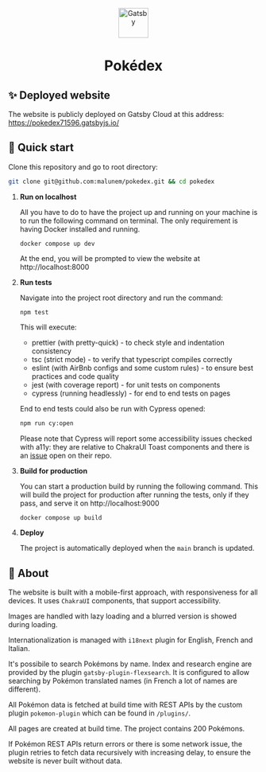 <p align="center">
  <a href="https://pokedex71596.gatsbyjs.io/">
    <img alt="Gatsby" src="./static/favicon.ico" width="60" />
  </a>
</p>
<h1 align="center">
  Pokédex
</h1>

## ✨ Deployed website

The website is publicly deployed on Gatsby Cloud at this address: https://pokedex71596.gatsbyjs.io/

## 🚀 Quick start

Clone this repository and go to root directory:

```bash
git clone git@github.com:malunem/pokedex.git && cd pokedex
```

1.  **Run on localhost**

    All you have to do to have the project up and running on your machine is to run the following command on terminal. The only requirement is having Docker installed and running.

    ```shell
    docker compose up dev
    ```

    At the end, you will be prompted to view the website at http://localhost:8000

2.  **Run tests**

    Navigate into the project root directory and run the command:

    ```shell
    npm test
    ```

    This will execute:

    - prettier (with pretty-quick) - to check style and indentation consistency
    - tsc (strict mode) - to verify that typescript compiles correctly
    - eslint (with AirBnb configs and some custom rules) - to ensure best practices and code quality
    - jest (with coverage report) - for unit tests on components
    - cypress (running headlessly) - for end to end tests on pages

    End to end tests could also be run with Cypress opened:

    ```bash
    npm run cy:open
    ```

    Please note that Cypress will report some accessibility issues checked with a11y: they are relative to ChakraUI Toast components and there is an [issue](https://github.com/chakra-ui/chakra-ui/issues/7324) open on their repo.

3.  **Build for production**

    You can start a production build by running the following command. This will build the project for production after running the tests, only if they pass, and serve it on http://localhost:9000

    ```bash
    docker compose up build
    ```

4.  **Deploy**

    The project is automatically deployed when the `main` branch is updated.

## 📘 About

The website is built with a mobile-first approach, with responsiveness for all devices. It uses `ChakraUI` components, that support accessibility.

Images are handled with lazy loading and a blurred version is showed during loading.

Internationalization is managed with `i18next` plugin for English, French and Italian.

It's possibile to search Pokémons by name. Index and research engine are provided by the plugin `gatsby-plugin-flexsearch`. It is configured to allow searching by Pokémon translated names (in French a lot of names are different).

All Pokémon data is fetched at build time with REST APIs by the custom plugin `pokemon-plugin` which can be found in `/plugins/`.

All pages are created at build time. The project contains 200 Pokémons.

If Pokémon REST APIs return errors or there is some network issue, the plugin retries to fetch data recursively with increasing delay, to ensure the website is never built without data.
